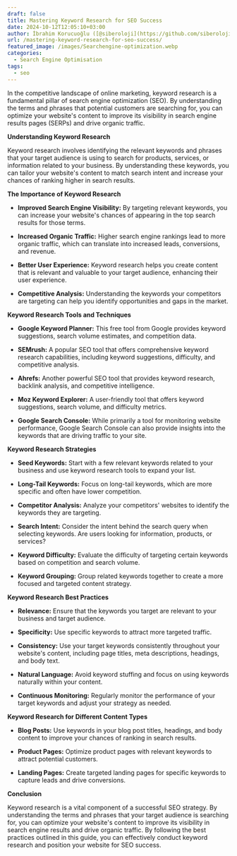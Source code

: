 ```yaml
---
draft: false
title: Mastering Keyword Research for SEO Success
date: 2024-10-12T12:05:10+03:00
author: İbrahim Korucuoğlu ([@siberoloji](https://github.com/siberoloji))
url: /mastering-keyword-research-for-seo-success/
featured_image: /images/Searchengine-optimization.webp
categories:
  - Search Engine Optimisation
tags:
  - seo
---
```



In the competitive landscape of online marketing, keyword research is a fundamental pillar of search engine optimization (SEO). By understanding the terms and phrases that potential customers are searching for, you can optimize your website's content to improve its visibility in search engine results pages (SERPs) and drive organic traffic.



**Understanding Keyword Research**



Keyword research involves identifying the relevant keywords and phrases that your target audience is using to search for products, services, or information related to your business. By understanding these keywords, you can tailor your website's content to match search intent and increase your chances of ranking higher in search results.   



**The Importance of Keyword Research**


* **Improved Search Engine Visibility:** By targeting relevant keywords, you can increase your website's chances of appearing in the top search results for those terms.

* **Increased Organic Traffic:** Higher search engine rankings lead to more organic traffic, which can translate into increased leads, conversions, and revenue.

* **Better User Experience:** Keyword research helps you create content that is relevant and valuable to your target audience, enhancing their user experience.

* **Competitive Analysis:** Understanding the keywords your competitors are targeting can help you identify opportunities and gaps in the market.




**Keyword Research Tools and Techniques**


* **Google Keyword Planner:** This free tool from Google provides keyword suggestions, search volume estimates, and competition data.

* **SEMrush:** A popular SEO tool that offers comprehensive keyword research capabilities, including keyword suggestions, difficulty, and competitive analysis.

* **Ahrefs:** Another powerful SEO tool that provides keyword research, backlink analysis, and competitive intelligence.

* **Moz Keyword Explorer:** A user-friendly tool that offers keyword suggestions, search volume, and difficulty metrics.

* **Google Search Console:** While primarily a tool for monitoring website performance, Google Search Console can also provide insights into the keywords that are driving traffic to your site.




**Keyword Research Strategies**


* **Seed Keywords:** Start with a few relevant keywords related to your business and use keyword research tools to expand your list.

* **Long-Tail Keywords:** Focus on long-tail keywords, which are more specific and often have lower competition.

* **Competitor Analysis:** Analyze your competitors' websites to identify the keywords they are targeting.

* **Search Intent:** Consider the intent behind the search query when selecting keywords. Are users looking for information, products, or services?

* **Keyword Difficulty:** Evaluate the difficulty of targeting certain keywords based on competition and search volume.

* **Keyword Grouping:** Group related keywords together to create a more focused and targeted content strategy.




**Keyword Research Best Practices**


* **Relevance:** Ensure that the keywords you target are relevant to your business and target audience.

* **Specificity:** Use specific keywords to attract more targeted traffic.

* **Consistency:** Use your target keywords consistently throughout your website's content, including page titles, meta descriptions, headings, and body text.

* **Natural Language:** Avoid keyword stuffing and focus on using keywords naturally within your content.

* **Continuous Monitoring:** Regularly monitor the performance of your target keywords and adjust your strategy as needed.




**Keyword Research for Different Content Types**


* **Blog Posts:** Use keywords in your blog post titles, headings, and body content to improve your chances of ranking in search results.

* **Product Pages:** Optimize product pages with relevant keywords to attract potential customers.

* **Landing Pages:** Create targeted landing pages for specific keywords to capture leads and drive conversions.




**Conclusion**



Keyword research is a vital component of a successful SEO strategy. By understanding the terms and phrases that your target audience is searching for, you can optimize your website's content to improve its visibility in search engine results and drive organic traffic. By following the best practices outlined in this guide, you can effectively conduct keyword research and position your website for SEO success.
